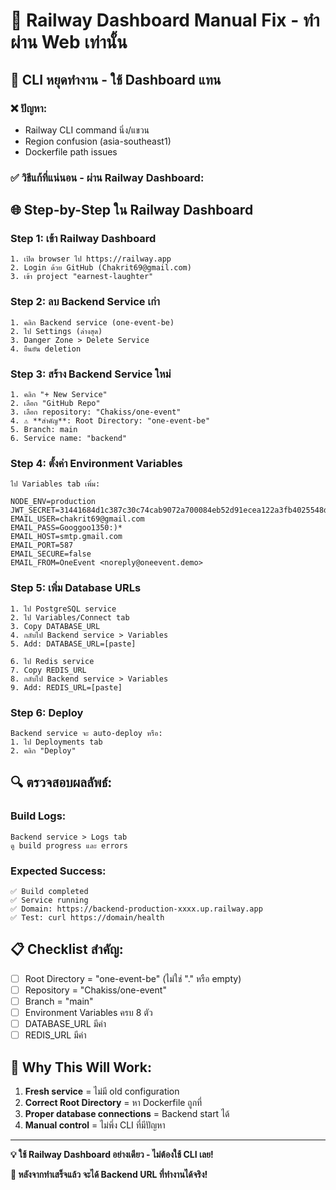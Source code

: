 # 🎯 Railway Dashboard Manual Fix - ทำผ่าน Web เท่านั้น

## 🚨 **CLI หยุดทำงาน - ใช้ Dashboard แทน**

### ❌ **ปัญหา:**
- Railway CLI command นิ่ง/แขวน
- Region confusion (asia-southeast1)
- Dockerfile path issues

### ✅ **วิธีแก้ที่แน่นอน - ผ่าน Railway Dashboard:**

## 🌐 **Step-by-Step ใน Railway Dashboard**

### Step 1: เข้า Railway Dashboard
```
1. เปิด browser ไป https://railway.app
2. Login ด้วย GitHub (Chakrit69@gmail.com)
3. เข้า project "earnest-laughter"
```

### Step 2: ลบ Backend Service เก่า
```
1. คลิก Backend service (one-event-be)
2. ไป Settings (ล่างสุด)
3. Danger Zone > Delete Service
4. ยืนยัน deletion
```

### Step 3: สร้าง Backend Service ใหม่
```
1. คลิก "+ New Service"
2. เลือก "GitHub Repo"
3. เลือก repository: "Chakiss/one-event"
4. ⚠️ **สำคัญ**: Root Directory: "one-event-be"
5. Branch: main
6. Service name: "backend"
```

### Step 4: ตั้งค่า Environment Variables
```
ไป Variables tab เพิ่ม:

NODE_ENV=production
JWT_SECRET=31441684d1c387c30c74cab9072a700084eb52d91ecea122a3fb4025548de954
EMAIL_USER=chakrit69@gmail.com
EMAIL_PASS=Googgoo1350:)*
EMAIL_HOST=smtp.gmail.com
EMAIL_PORT=587
EMAIL_SECURE=false
EMAIL_FROM=OneEvent <noreply@oneevent.demo>
```

### Step 5: เพิ่ม Database URLs
```
1. ไป PostgreSQL service
2. ไป Variables/Connect tab
3. Copy DATABASE_URL
4. กลับไป Backend service > Variables
5. Add: DATABASE_URL=[paste]

6. ไป Redis service
7. Copy REDIS_URL
8. กลับไป Backend service > Variables  
9. Add: REDIS_URL=[paste]
```

### Step 6: Deploy
```
Backend service จะ auto-deploy หรือ:
1. ไป Deployments tab
2. คลิก "Deploy"
```

## 🔍 **ตรวจสอบผลลัพธ์:**

### Build Logs:
```
Backend service > Logs tab
ดู build progress และ errors
```

### Expected Success:
```
✅ Build completed
✅ Service running
✅ Domain: https://backend-production-xxxx.up.railway.app
✅ Test: curl https://domain/health
```

## 📋 **Checklist สำคัญ:**

- [ ] Root Directory = "one-event-be" (ไม่ใช่ "." หรือ empty)
- [ ] Repository = "Chakiss/one-event"  
- [ ] Branch = "main"
- [ ] Environment Variables ครบ 8 ตัว
- [ ] DATABASE_URL มีค่า
- [ ] REDIS_URL มีค่า

## 🎯 **Why This Will Work:**

1. **Fresh service** = ไม่มี old configuration
2. **Correct Root Directory** = หา Dockerfile ถูกที่
3. **Proper database connections** = Backend start ได้
4. **Manual control** = ไม่พึ่ง CLI ที่มีปัญหา

---

**💡 ใช้ Railway Dashboard อย่างเดียว - ไม่ต้องใช้ CLI เลย!**

**🚀 หลังจากทำเสร็จแล้ว จะได้ Backend URL ที่ทำงานได้จริง!**
